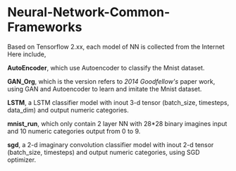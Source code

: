 # Neural-Network-Common-Frameworks
Based on Tensorflow 2.xx, each model of NN is collected from the Internet
Here include, 

**AutoEncoder**, which use Autoencoder to classify the Mnist dataset.

**GAN_Org**, which is the version refers to *2014 Goodfellow's* paper work, using GAN and Autoencoder to learn and imitate the Mnist dataset.

**LSTM**, a LSTM classifier model with inout 3-d tensor (batch_size, timesteps, data_dim) and output numeric categories. 

**mnist_run**, which only contain 2 layer NN with 28*28 binary imagines input and 10 numeric categories output from 0 to 9.

**sgd**, a 2-d imaginary convolution classifier model with inout 2-d tensor (batch_size, timesteps) and output numeric categories, using SGD optimizer.

